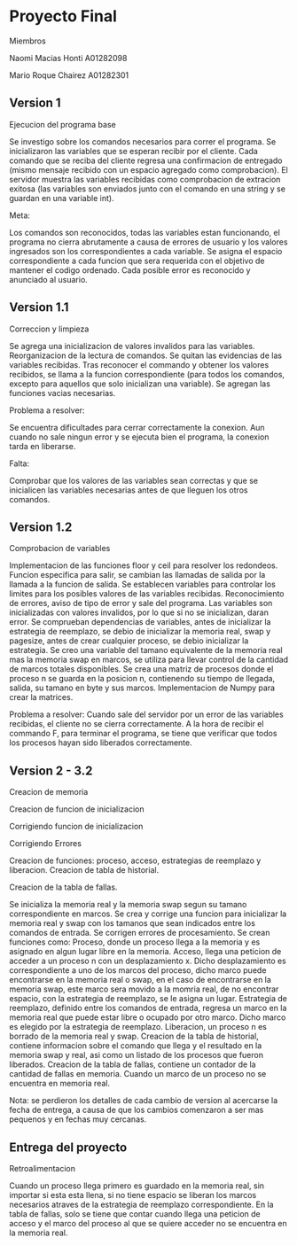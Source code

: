# Proyecto Final
Miembros

Naomi Macias Honti A01282098

Mario Roque Chairez A01282301

## Version 1
Ejecucion del programa base

Se investigo sobre los comandos necesarios para correr el programa.
Se inicializaron las variables que se esperan recibir por el cliente.
Cada comando que se reciba del cliente regresa una confirmacion de entregado (mismo mensaje recibido con un espacio agregado
como comprobacion).
El servidor muestra las variables recibidas como comprobacion de extracion exitosa (las variables son enviados junto con el
comando en una string y se guardan en una variable int).

Meta:

Los comandos son reconocidos, todas las variables estan funcionando, el programa no cierra abrutamente a causa de errores
de usuario y los valores ingresados son los correspondientes a cada variable. Se asigna el espacio correspondiente a cada
funcion que sera requerida con el objetivo de mantener el codigo ordenado. Cada posible error es reconocido y anunciado
al usuario.

## Version 1.1
Correccion y limpieza

Se agrega una inicializacion de valores invalidos para las variables.
Reorganizacion de la lectura de comandos.
Se quitan las evidencias de las variables recibidas.
Tras reconocer el commando y obtener los valores recibidos, se llama a la funcion correspondiente (para todos los comandos,
excepto para aquellos que solo inicializan una variable).
Se agregan las funciones vacias necesarias.

Problema a resolver:

Se encuentra dificultades para cerrar correctamente la conexion. Aun cuando no sale ningun error y se ejecuta bien el
programa, la conexion tarda en liberarse.

Falta:

Comprobar que los valores de las variables sean correctas y que se inicialicen las variables necesarias antes de que lleguen
los otros comandos.

## Version 1.2
Comprobacion de variables

Implementacion de las funciones floor y ceil para resolver los redondeos.
Funcion especifica para salir, se cambian las llamadas de salida por la llamada a la funcion de salida.
Se establecen variables para controlar los limites para los posibles valores de las variables recibidas.
Reconocimiento de errores, aviso de tipo de error y sale del programa.
Las variables son inicializadas con valores invalidos, por lo que si no se inicializan, daran error.
Se comprueban dependencias de variables, antes de inicializar la estrategia de reemplazo, se debio de inicializar la memoria real, swap y pagesize, antes de crear cualquier proceso, se debio inicializar la estrategia.
Se creo una variable del tamano equivalente de la memoria real mas la memoria swap en marcos, se utiliza para llevar control de la cantidad de marcos totales disponibles.
Se crea una matriz de procesos donde el proceso n se guarda en la posicion n, contienendo su tiempo de llegada, salida, su tamano en byte y sus marcos.
Implementacion de Numpy para crear la matrices.

Problema a resolver:
Cuando sale del servidor por un error de las variables recibidas, el cliente no se cierra correctamente.
A la hora de recibir el commando F, para terminar el programa, se tiene que verificar que todos los procesos hayan sido liberados correctamente.

## Version 2 - 3.2
Creacion de memoria

Creacion de funcion de inicializacion

Corrigiendo funcion de inicializacion

Corrigiendo Errores

Creacion de funciones: proceso, acceso, estrategias de reemplazo y liberacion. Creacion de tabla de historial.

Creacion de la tabla de fallas.

Se inicializa la memoria real y la memoria swap segun su tamano correspondiente en marcos.
Se crea y corrige una funcion para inicializar la memoria real y swap con los tamanos que sean indicados entre los comandos de entrada.
Se corrigen errores de procesamiento.
Se crean funciones como:
Proceso, donde un proceso llega a la memoria y es asignado en algun lugar libre en la memoria.
Acceso, llega una peticion de acceder a un proceso n con un desplazamiento x. Dicho desplazamiento es correspondiente a uno de los marcos del proceso, dicho marco puede encontrarse en la memoria real o swap, en el caso de encontrarse en la memoria swap, este marco sera movido a la momria real, de no encontrar espacio, con la estrategia de reemplazo, se le asigna un lugar.
Estrategia de reemplazo, definido entre los comandos de entrada, regresa un marco en la memoria real que puede estar libre o ocupado por otro marco. Dicho marco es elegido por la estrategia de reemplazo.
Liberacion, un proceso n es borrado de la memoria real y swap.
Creacion de la tabla de historial, contiene informacion sobre el comando que llega y el resultado en la memoria swap y real, asi como un listado de los procesos que fueron liberados.
Creacion de la tabla de fallas, contiene un contador de la cantidad de fallas en memoria. Cuando un marco de un proceso no se encuentra en memoria real.

Nota: se perdieron los detalles de cada cambio de version al acercarse la fecha de entrega, a causa de que los cambios comenzaron a ser mas pequenos y en fechas muy cercanas.

## Entrega del proyecto
Retroalimentacion

Cuando un proceso llega primero es guardado en la memoria real, sin importar si esta esta llena, si no tiene espacio se liberan los marcos necesarios atraves de la estrategia de reemplazo correspondiente.
En la tabla de fallas, solo se tiene que contar cuando llega una peticion de acceso y el marco del proceso al que se quiere acceder no se encuentra en la memoria real.
